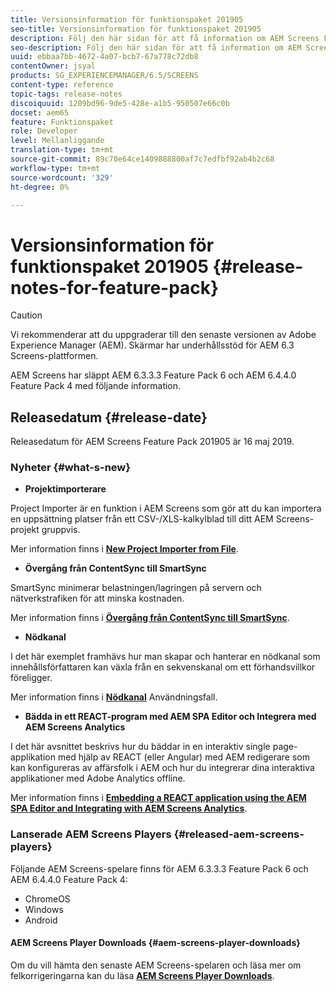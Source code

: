 ```yaml
---
title: Versionsinformation för funktionspaket 201905
seo-title: Versionsinformation för funktionspaket 201905
description: Följ den här sidan för att få information om AEM Screens Feature Pack 201905 släppt den 16 maj 2019.
seo-description: Följ den här sidan för att få information om AEM Screens Feature Pack 201905 släppt den 16 maj 2019.
uuid: ebbaa7bb-4672-4a07-bcb7-67a778c72db8
contentOwner: jsyal
products: SG_EXPERIENCEMANAGER/6.5/SCREENS
content-type: reference
topic-tags: release-notes
discoiquuid: 1209bd96-9de5-428e-a1b5-950507e66c0b
docset: aem65
feature: Funktionspaket
role: Developer
level: Mellanliggande
translation-type: tm+mt
source-git-commit: 89c70e64ce1409888800af7c7edfbf92ab4b2c68
workflow-type: tm+mt
source-wordcount: '329'
ht-degree: 0%

---
```



# Versionsinformation för funktionspaket 201905 {#release-notes-for-feature-pack}

>[!CAUTION]
>
>Vi rekommenderar att du uppgraderar till den senaste versionen av Adobe Experience Manager (AEM). Skärmar har underhållsstöd för AEM 6.3 Screens-plattformen.

AEM Screens har släppt AEM 6.3.3.3 Feature Pack 6 och AEM 6.4.4.0 Feature Pack 4 med följande information.

## Releasedatum {#release-date}

Releasedatum för AEM Screens Feature Pack 201905 är 16 maj 2019.

### Nyheter {#what-s-new}

* **Projektimporterare**

Project Importer är en funktion i AEM Screens som gör att du kan importera en uppsättning platser från ett CSV-/XLS-kalkylblad till ditt AEM Screens-projekt gruppvis.

Mer information finns i **[New Project Importer from File](project-importer.md)**.

* **Övergång från ContentSync till SmartSync**

SmartSync minimerar belastningen/lagringen på servern och nätverkstrafiken för att minska kostnaden.

Mer information finns i **[Övergång från ContentSync till SmartSync](smartsync.md)**.

* **Nödkanal**

I det här exemplet framhävs hur man skapar och hanterar en nödkanal som innehållsförfattaren kan växla från en sekvenskanal om ett förhandsvillkor föreligger.

Mer information finns i **[Nödkanal](emergency-channel.md)** Användningsfall.

* **Bädda in ett REACT-program med AEM SPA Editor och Integrera med AEM Screens Analytics**

I det här avsnittet beskrivs hur du bäddar in en interaktiv single page-applikation med hjälp av REACT (eller Angular) med AEM redigerare som kan konfigureras av affärsfolk i AEM och hur du integrerar dina interaktiva applikationer med Adobe Analytics offline.

Mer information finns i **[Embedding a REACT application using the AEM SPA Editor and Integrating with AEM Screens Analytics](embedding-react-app.md)**.

### Lanserade AEM Screens Players {#released-aem-screens-players}

Följande AEM Screens-spelare finns för AEM 6.3.3.3 Feature Pack 6 och AEM 6.4.4.0 Feature Pack 4:

* ChromeOS
* Windows
* Android

#### AEM Screens Player Downloads {#aem-screens-player-downloads}

Om du vill hämta den senaste AEM Screens-spelaren och läsa mer om felkorrigeringarna kan du läsa **[AEM Screens Player Downloads](https://download.macromedia.com/screens/)**.
